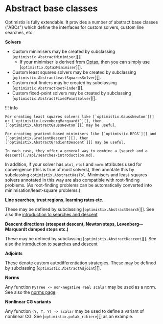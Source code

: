 # Abstract base classes

Optimistix is fully extendable. It provides a number of abstract base classes ("ABCs") which define the interfaces for custom solvers, custom line searches, etc.

**Solvers**

- Custom minimisers may be created by subclassing [`optimistix.AbstractMinimiser`][].
    - If your minimiser is derived from [Optax](https://github.com/deepmind/optax), then you can simply use [`optimistix.OptaxMinimiser`][].
- Custom least squares solvers may be created by subclassing [`optimistix.AbstractLeastSquaresSolver`][].
- Custom root finders may be created by subclassing [`optimistix.AbstractRootFinder`][].
- Custom fixed-point solvers may be created by subclassing [`optimistix.AbstractFixedPointSolver`][].

!!! info

    For creating least squares solvers like [`optimistix.GaussNewton`][] or [`optimistix.LevenbergMarquardt`][], then [`optimistix.AbstractGaussNewton`][] may be useful.
    
    For creating gradient-based minimisers like [`optimistix.BFGS`][] and [`optimistix.GradientDescent`][], then [`optimistix.AbstractGradientDescent`][] may be useful.

    In each case, they offer a general way to combine a [search and a descent](./api/searches/introduction.md).

In addition, if your solver has `atol`, `rtol` and `norm` attributes used for convergence (this is true of most solvers), then annotate this by subclassing `optimistix.AbstractHasTol`. Minimisers and least-squares solvers annotated in this way are also compatible with root-finding problems. (As root-finding problems can be automatically converted into minimisation/least-square problems.)

**Line searches, trust regions, learning rates etc.**

These may be defined by subclassing [`optimistix.AbstractSearch`][]. See also the [introduction to searches and descent](./api/searches/introduction.md)

**Descent directions (steepest descent, Newton steps, Levenberg--Marquardt damped steps etc.)**

These may be defined by subclassing [`optimistix.AbstractDescent`][]. See also the [introduction to searches and descent](./api/searches/introduction.md)

**Adjoints**

These denote custom autodifferentiation strategies. These may be defined by subclassing [`optimistix.AbstractAdjoint`][].

**Norms**

Any function `PyTree -> non-negative real scalar` may be used as a norm. See also the [norms page](./api/norms.md).

**Nonlinear CG variants**

Any function `(Y, Y, Y) -> scalar` may be used to define a variant of nonlinear CG. See [`optimistix.polak_ribiere`][] as an example.
